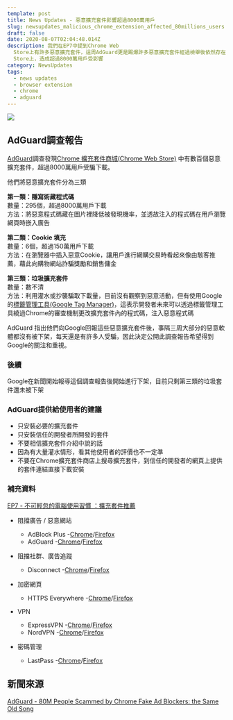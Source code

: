 ```yaml
---
template: post
title: News Updates - 惡意擴充套件影響超過8000萬用戶
slug: newsupdates_malicious_chrome_extension_affected_80millions_users
draft: false
date: 2020-08-07T02:04:48.014Z
description: 我們在EP7中提到Chrome Web
  Store上有許多惡意擴充套件，這周AdGuard更是踢爆許多惡意擴充套件經過檢舉後依然存在於Chrome Web Storehrome Web
  Store上，造成超過8000萬用戶受影響
category: NewsUpdates
tags:
  - news updates
  - browser extension
  - chrome
  - adguard
---
```

![](/media/adguard_maliciousextension_cover.jpg)

## AdGuard調查報告

[AdGuard](https://adguard.com/zh_tw/welcome.html)調查發現[Chrome 擴充套件商城(Chrome Web Store)](https://chrome.google.com/webstore/category/extensions?hl=zh-TW) 中有數百個惡意擴充套件，超過8000萬用戶受騙下載。

他們將惡意擴充套件分為三類

**第一類：隱寫術藏程式碼**\
數量：295個，超過8000萬用戶下載\
方法：將惡意程式碼藏在圖片裡降低被發現機率，並透故注入的程式碼在用戶瀏覽網頁時嵌入廣告

**第二類：Cookie 填充**\
數量：6個，超過150萬用戶下載\
方法：在瀏覽器中插入惡意Cookie，讓用戶進行網購交易時看起來像由駭客推薦，藉此向購物網站詐騙獎勵和銷售傭金

**第三類：垃圾擴充套件**\
數量：數不清\
方法：利用灌水或抄襲騙取下載量，目前沒有觀察到惡意活動，但有使用Google的[標籤管理工具(Google Tag Manager)](https://marketingplatform.google.com/intl/zh-CN_cn/about/tag-manager/)，這表示開發者未來可以透過標籤管理工具繞過Chrome的審查機制更改擴充套件內的程式碼，注入惡意程式碼

AdGuard 指出他們向Google回報這些惡意擴充套件後，事隔三周大部分的惡意軟體都沒有被下架，每天還是有許多人受騙，因此決定公開此調查報告希望得到Google的關注和重視。

### 後續

Google在新聞開始報導這個調查報告後開始進行下架，目前只剩第三類的垃圾套件還未被下架

### AdGuard提供給使用者的建議

* 只安裝必要的擴充套件 
* 只安裝信任的開發者所開發的套件
* 不要相信擴充套件介紹中說的話
* 因為有大量灌水情形，看其他使用者的評價也不一定準
* 不要在Chrome擴充套件商店上搜尋擴充套件，到信任的開發者的網頁上提供的套件連結直接下載安裝

### 補充資料

[EP7 - 不可輕忽的電腦使用習慣 ：擴充套件推薦](https://infosecdecompress.com/posts/ep7-computer-habits-that-shouldnt-be-contempted#%E5%AE%89%E5%85%A8%E7%9A%84%E7%80%8F%E8%A6%BD%E7%B6%B2%E9%A0%81)

* 阻擋廣告 / 惡意網站

  * AdBlock Plus -[Chrome](https://chrome.google.com/webstore/detail/adblock-plus-free-ad-bloc/cfhdojbkjhnklbpkdaibdccddilifddb?hl=zh-TW)/[Firefox](https://addons.mozilla.org/zh-TW/firefox/addon/adblock-plus/)
  * AdGuard -[Chrome](https://chrome.google.com/webstore/detail/adguard-adblocker/bgnkhhnnamicmpeenaelnjfhikgbkllg?hl=zh-tw)/[Firefox](https://addons.mozilla.org/zh-TW/firefox/addon/adguard-adblocker)
* 阻擋社群、廣告追蹤

  * Disconnect -[Chrome](https://chrome.google.com/webstore/detail/disconnect/jeoacafpbcihiomhlakheieifhpjdfeo?hl=zh-tw)/[Firefox](https://addons.mozilla.org/zh-TW/firefox/addon/disconnect/)
* 加密網頁

  * HTTPS Everywhere -[Chrome](https://chrome.google.com/webstore/detail/https-everywhere/gcbommkclmclpchllfjekcdonpmejbdp?hl=zh-tw)/[Firefox](https://addons.mozilla.org/zh-TW/firefox/addon/https-everywhere/)
* VPN

  * ExpressVPN -[Chrome](https://chrome.google.com/webstore/detail/expressvpn-vpn-proxy-to-u/fgddmllnllkalaagkghckoinaemmogpe?hl=zh-tw)/[Firefox](https://addons.mozilla.org/zh-TW/firefox/addon/expressvpn/)
  * NordVPN -[Chrome](https://chrome.google.com/webstore/detail/nordvpn-1-vpn-proxy-exten/fjoaledfpmneenckfbpdfhkmimnjocfa?hl=zh-tw)/[Firefox](https://addons.mozilla.org/zh-TW/firefox/addon/nordvpn-proxy-extension/)
* 密碼管理

  * LastPass -[Chrome](https://chrome.google.com/webstore/detail/lastpass-free-password-ma/hdokiejnpimakedhajhdlcegeplioahd?hl=zh-tw)/[Firefox](https://addons.mozilla.org/zh-TW/firefox/addon/lastpass-password-manager/?src=search)

## 新聞來源

[AdGuard - 80M People Scammed by Chrome Fake Ad Blockers: the Same Old Song](https://adguard.com/en/blog/fake-ad-blockers-part-3.html)